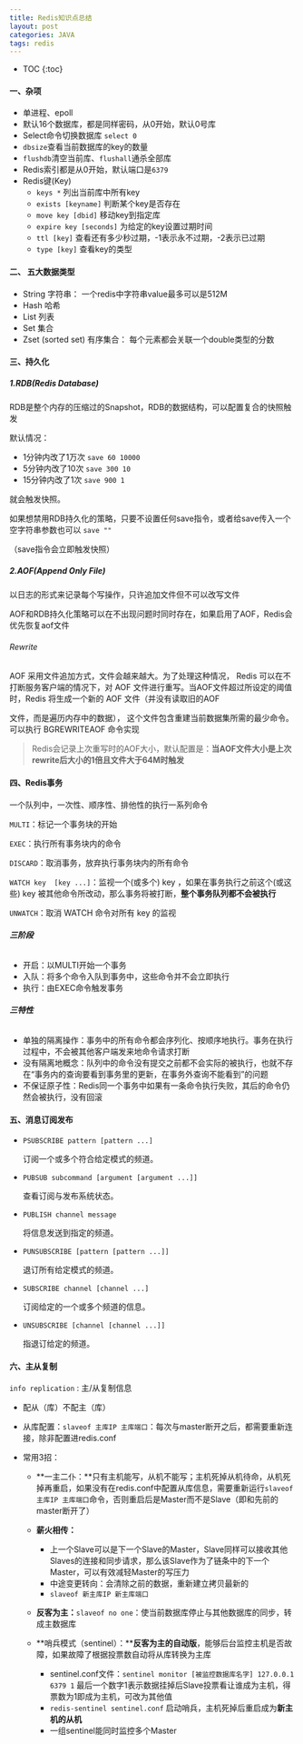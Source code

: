 ```yaml
---
title: Redis知识点总结
layout: post
categories: JAVA
tags: redis
---
```

* TOC
{:toc}
#### 一、杂项
- 单进程、epoll
- 默认16个数据库，都是同样密码，从0开始，默认0号库
- Select命令切换数据库 `select 0`
- `dbsize`查看当前数据库的key的数量
- `flushdb`清空当前库、`flushall`通杀全部库
- Redis索引都是从0开始，默认端口是`6379`
- Redis键(Key)
  - `keys *` 列出当前库中所有key
  - `exists [keyname]` 判断某个key是否存在
  - `move key [dbid]` 移动key到指定库
  - `expire key [seconds]` 为给定的key设置过期时间
  - `ttl [key]` 查看还有多少秒过期，-1表示永不过期，-2表示已过期
  - `type [key]` 查看key的类型
<!-- more -->
#### 二、 五大数据类型

* String 字符串：    一个redis中字符串value最多可以是512M
* Hash 哈希
* List 列表
* Set 集合
* Zset (sorted set) 有序集合：    每个元素都会关联一个double类型的分数

#### 三、持久化

##### 1.RDB(Redis Database)

RDB是整个内存的压缩过的Snapshot，RDB的数据结构，可以配置复合的快照触发

默认情况：

- 1分钟内改了1万次 	`save 60 10000`
- 5分钟内改了10次       `save 300 10`
- 15分钟内改了1次       `save 900 1`

就会触发快照。

如果想禁用RDB持久化的策略，只要不设置任何save指令，或者给save传入一个空字符串参数也可以 `save ""`

（save指令会立即触发快照）

##### 2.AOF(Append Only File)

以日志的形式来记录每个写操作，只许追加文件但不可以改写文件

AOF和RDB持久化策略可以在不出现问题时同时存在，如果启用了AOF，Redis会优先恢复aof文件

###### Rewrite

AOF 采用文件追加方式，文件会越来越大。为了处理这种情况， Redis 可以在不打断服务客户端的情况下，对 AOF 文件进行重写。当AOF文件超过所设定的阈值时，Redis 将生成一个新的 AOF 文件（并没有读取旧的AOF

文件，而是遍历内存中的数据）， 这个文件包含重建当前数据集所需的最少命令。可以执行 BGREWRITEAOF 命令实现

> Redis会记录上次重写时的AOF大小，默认配置是：**当AOF文件大小是上次rewrite后大小的1倍且文件大于64M时触发**

#### 四、Redis事务

一个队列中，一次性、顺序性、排他性的执行一系列命令

`MULTI`：标记一个事务块的开始

`EXEC`：执行所有事务块内的命令

`DISCARD`：取消事务，放弃执行事务块内的所有命令

`WATCH key  [key ...]`：监视一个(或多个) key ，如果在事务执行之前这个(或这些) key 被其他命令所改动，那么事务将被打断，**整个事务队列都不会被执行**

`UNWATCH`：取消 WATCH 命令对所有 key 的监视

###### **三阶段**

- 开启：以MULTI开始一个事务
- 入队：将多个命令入队到事务中，这些命令并不会立即执行
- 执行：由EXEC命令触发事务

###### **三特性**

- 单独的隔离操作：事务中的所有命令都会序列化、按顺序地执行。事务在执行过程中，不会被其他客户端发来地命令请求打断
- 没有隔离地概念：队列中的命令没有提交之前都不会实际的被执行，也就不存在“事务内的查询要看到事务里的更新，在事务外查询不能看到”的问题
- 不保证原子性：Redis同一个事务中如果有一条命令执行失败，其后的命令仍然会被执行，没有回滚

#### 五、消息订阅发布

- `PSUBSCRIBE pattern [pattern ...]`

  订阅一个或多个符合给定模式的频道。

- `PUBSUB subcommand [argument [argument ...]]`

  查看订阅与发布系统状态。

- `PUBLISH channel message`

  将信息发送到指定的频道。

- `PUNSUBSCRIBE [pattern [pattern ...]]`

  退订所有给定模式的频道。

- `SUBSCRIBE channel [channel ...]`

  订阅给定的一个或多个频道的信息。

- `UNSUBSCRIBE [channel [channel ...]]`

  指退订给定的频道。

#### 六、主从复制

`info replication` : 主/从复制信息

- 配从（库）不配主（库）

- 从库配置：`slaveof 主库IP 主库端口`：每次与master断开之后，都需要重新连接，除非配置进redis.conf

- 常用3招：

  - **一主二仆：**只有主机能写，从机不能写；主机死掉从机待命，从机死掉再重启，如果没有在redis.conf中配置从库信息，需要重新运行`slaveof 主库IP 主库端口`命令，否则重启后是Master而不是Slave（即和先前的master断开了）

  - **薪火相传：**

    - 上一个Slave可以是下一个Slave的Master，Slave同样可以接收其他Slaves的连接和同步请求，那么该Slave作为了链条中的下一个Master，可以有效减轻Master的写压力
    - 中途变更转向：会清除之前的数据，重新建立拷贝最新的
    - `slaveof 新主库IP 新主库端口`

  - **反客为主：**`slaveof no one`：使当前数据库停止与其他数据库的同步，转成主数据库

  - **哨兵模式（sentinel）：****反客为主的自动版**，能够后台监控主机是否故障，如果故障了根据投票数自动将从库转换为主库

    - sentinel.conf文件：`sentinel monitor [被监控数据库名字] 127.0.0.1 6379 1` 最后一个数字1表示数据挂掉后Slave投票看让谁成为主机，得票数为1即成为主机，可改为其他值
    - `redis-sentinel sentinel.conf` 启动哨兵，主机死掉后重启成为**新主机的从机**
    - 一组sentinel能同时监控多个Master